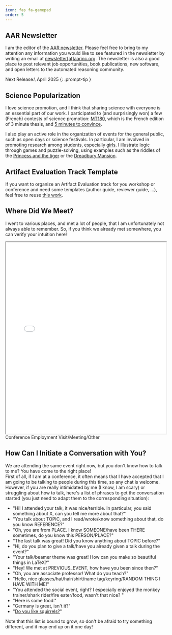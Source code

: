 ```yaml
---
icon: fas fa-gamepad
order: 5
---
```


## AAR Newsletter

I am the editor of the [AAR newsletter](https://aarinc.org//newletters). Please feel free to bring to my attention any information you would like to see featured in the newsletter by writing an email at [newsletter[at]aarinc.org](mailto:newsletter@aarinc.org). The newsletter is also a good place to post relevant job opportunities, book publications, new software, and open letters to the automated reasoning community. 

> 
Next Release:\\
April 2025
{: .prompt-tip }

## Science Popularization

I love science promotion, and I think that sharing science with everyone is an essential part of our work. 
I participated to (and surprisingly won) a few (French) contests of science promotion: [MT180](https://www.youtube.com/watch?v=LdVQyov38sQ), which is the French edition of 3 minute thesis, and [5 minutes to convince](/assets/pdf/5_minutes_pour_convaincre.pdf). 

I also play an active role in the organization of events for the general public, such as open days or science festivals. In particular, I am involved in promoting research among students, especially [girls](https://filles-et-maths.fr/). I illustrate logic through games and puzzle-solving, using examples such as the riddles of the [Princess and the tiger](/assets/pdf/tiger.pdf) or the [Dreadbury Mansion](/assets/pdf/agatha.pdf).


## Artifact Evaluation Track Template

If you want to organize an Artifact Evaluation track for you workshop or conference and need some templates (author guide, reviewer guide, ...), feel free to reuse [this work](https://drive.google.com/drive/folders/1-AqZA5qwYZGBPhOO9AtJIJvYzne-tAYb?usp=sharing).


## Where Did We Meet?

I went to various places, and met a lot of people, that I am unfortunately not always able to remember. So, if you think we already met somewhere, you can verify your intuition here!

<iframe src="/assets/map/event-map.html" height="600" width="100%"></iframe>

<div>
<marker-conf></marker-conf> Conference
<marker-job></marker-job> Employment
<marker-meeting></marker-meeting> Visit/Meeting/Other
</div>


## How Can I Initiate a Conversation with You?
We are attending the same event right now, but you don't know how to talk to me? You have come to the right place!  
First of all, if I am at a conference, it often means that I have accepted that I am going to be talking to people during this time, so any chat is welcome.  
However, if you are really intimidated by me (I know, I am scary) or struggling about how to talk, here's a list of phrases to get the conversation started (you just need to adapt them to the corresponding situation):
  * "Hi! I attended your talk, it was nice/terrible. In particular, you said something about X, can you tell me more about that?"
  * "You talk about TOPIC, and I read/wrote/know something about that, do you know REFERENCE?"
  * "Oh, you are from PLACE. I know SOMEONE/have been THERE sometimes, do you know this PERSON/PLACE?"
  * "The last talk was great! Did you know anything about TOPIC before?"
  * "Hi, do you plan to give a talk/have you already given a talk during the event?"
  * "Your talk/beamer theme was great! How can you make so beautiful things in LaTeX?"
  * "Hey! We met at PREVIOUS_EVENT, how have you been since then?"
  * "Oh, you are associate professor! What do you teach?"
  * "Hello, nice glasses/hat/hair/shirt/name tag/keyring/RANDOM THING I HAVE WITH ME!"
  * "You attended the social event, right? I especially enjoyed the monkey trainer/shark rider/fire eater/food, wasn't that nice? "
  * "Here is some food."
  * "Germany is great, isn't it?"
  * "<a href="{{ site.url }}{{ site.baseurl }}/assets/img/squirrel_dealer.png">Do you like squirrels?</a>"

Note that this list is bound to grow, so don't be afraid to try something different, and it may end up on it one day!
